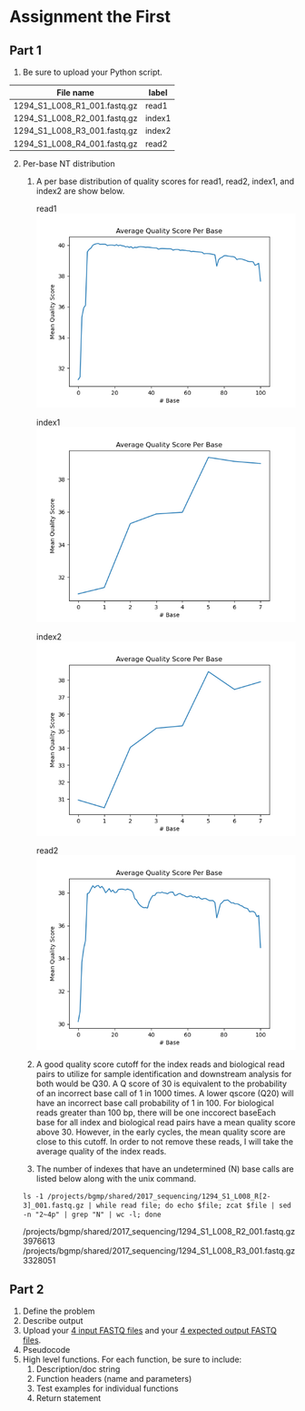 # Assignment the First

## Part 1
1. Be sure to upload your Python script.

| File name | label |
|---|---|
| 1294_S1_L008_R1_001.fastq.gz | read1 |
| 1294_S1_L008_R2_001.fastq.gz | index1 |
| 1294_S1_L008_R3_001.fastq.gz | index2 |
| 1294_S1_L008_R4_001.fastq.gz | read2 |

2. Per-base NT distribution
    1. A per base distribution of quality scores for read1, read2, index1, and index2 are show below.
    
        read1
        ![](https://raw.githubusercontent.com/2020-bgmp/demultiplexing-Chris-Anthony/master/Assignment-the-first/Mean_Qscore_R1.png)
        
        index1
        ![](https://raw.githubusercontent.com/2020-bgmp/demultiplexing-Chris-Anthony/master/Assignment-the-first/Mean_Qscore_R2.png)
        
        index2
        ![](https://raw.githubusercontent.com/2020-bgmp/demultiplexing-Chris-Anthony/master/Assignment-the-first/Mean_Qscore_R3.png)
        
        read2
        ![](https://raw.githubusercontent.com/2020-bgmp/demultiplexing-Chris-Anthony/master/Assignment-the-first/Mean_Qscore_R4.png)
    2. A good quality score cutoff for the index reads and biological read pairs to utilize for sample identification and downstream analysis for both would be Q30. A Q score of 30 is equivalent to the probability of an incorrect base call of 1 in 1000 times. A lower qscore (Q20) will have an incorrect base call probability of 1 in 100. For biological reads greater than 100 bp, there will be one inccorect baseEach base for all index and biological read pairs have a mean quality score above 30. However, in the early cycles, the mean quality score are close to this cutoff. In order to not remove these reads, I will take the average quality of the index reads.
    3. The number of indexes that have an undetermined (N) base calls are listed below along with the unix command.
    
    ```
    ls -1 /projects/bgmp/shared/2017_sequencing/1294_S1_L008_R[2-3]_001.fastq.gz | while read file; do echo $file; zcat $file | sed -n "2~4p" | grep "N" | wc -l; done
    ```
    /projects/bgmp/shared/2017_sequencing/1294_S1_L008_R2_001.fastq.gz
    3976613
    /projects/bgmp/shared/2017_sequencing/1294_S1_L008_R3_001.fastq.gz
    3328051
    
## Part 2
1. Define the problem
2. Describe output
3. Upload your [4 input FASTQ files](../TEST-input_FASTQ) and your [4 expected output FASTQ files](../TEST-output_FASTQ).
4. Pseudocode
5. High level functions. For each function, be sure to include:
    1. Description/doc string
    2. Function headers (name and parameters)
    3. Test examples for individual functions
    4. Return statement

